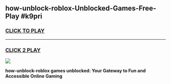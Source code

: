 
## how-unblock-roblox-Unblocked-Games-Free-Play #k9pri
<h3>
<a href="https://us.freeplayer.one?title=how-unblock-roblox&ref=9M">CLICK TO PLAY</a></h3>
<hr>

<h3>
<a href="https://us.freeplayer.one?title=how-unblock-roblox&ref=9M">CLICK 2 PLAY</a>
  
</h3>

<a href="https://us.freeplayer.one?title=how-unblock-roblox&ref=9M"><img src="https://clearcache.store/games.png"></a>


**how-unblock-roblox games unblocked: Your Gateway to Fun and Accessible Online Gaming**
